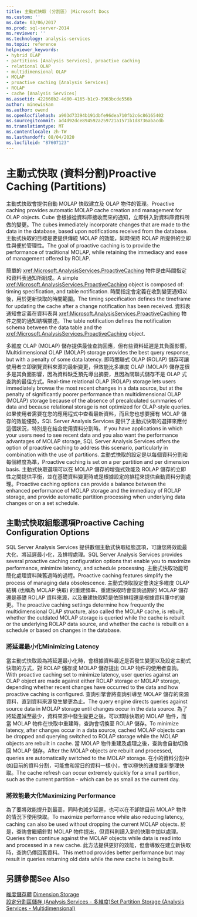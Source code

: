 ```yaml
---
title: 主動式快取 (分割區) |Microsoft Docs
ms.custom: ''
ms.date: 03/06/2017
ms.prod: sql-server-2014
ms.reviewer: ''
ms.technology: analysis-services
ms.topic: reference
helpviewer_keywords:
- hybrid OLAP
- partitions [Analysis Services], proactive caching
- relational OLAP
- multidimensional OLAP
- MOLAP
- proactive caching [Analysis Services]
- ROLAP
- cache [Analysis Services]
ms.assetid: 422660b2-4d80-4165-b1c9-3963bcde556b
author: minewiskan
ms.author: owend
ms.openlocfilehash: a903d73394b191dbfe96dea710fb2c6c86165402
ms.sourcegitcommit: ad4d92dce894592a259721a1571b1d8736abacdb
ms.translationtype: MT
ms.contentlocale: zh-TW
ms.lasthandoff: 08/04/2020
ms.locfileid: "87607123"
---
```

# <a name="proactive-caching-partitions"></a><span data-ttu-id="61b9d-102">主動式快取 (資料分割)</span><span class="sxs-lookup"><span data-stu-id="61b9d-102">Proactive Caching (Partitions)</span></span>
  <span data-ttu-id="61b9d-103">主動式快取會提供自動 MOLAP 快取建立及 OLAP 物件的管理。</span><span class="sxs-lookup"><span data-stu-id="61b9d-103">Proactive caching provides automatic MOLAP cache creation and management for OLAP objects.</span></span> <span data-ttu-id="61b9d-104">Cube 會根據從資料庫接收而來的通知，立即併入對資料庫資料所做的變更。</span><span class="sxs-lookup"><span data-stu-id="61b9d-104">The cubes immediately incorporate changes that are made to the data in the database, based upon notifications received from the database.</span></span> <span data-ttu-id="61b9d-105">主動式快取的目標是要提供傳統 MOLAP 的效能，同時保持 ROLAP 所提供的立即性與便於管理性。</span><span class="sxs-lookup"><span data-stu-id="61b9d-105">The goal of proactive caching is to provide the performance of traditional MOLAP, while retaining the immediacy and ease of management offered by ROLAP.</span></span>  
  
 <span data-ttu-id="61b9d-106">簡單的 <xref:Microsoft.AnalysisServices.ProactiveCaching> 物件是由時間指定和資料表通知所組成。</span><span class="sxs-lookup"><span data-stu-id="61b9d-106">A simple <xref:Microsoft.AnalysisServices.ProactiveCaching> object is composed of: timing specification, and table notification.</span></span> <span data-ttu-id="61b9d-107">時間指定會定義在收到變更通知以後，用於更新快取的時間範圍。</span><span class="sxs-lookup"><span data-stu-id="61b9d-107">The timing specification defines the timeframe for updating the cache after a change notification has been received.</span></span> <span data-ttu-id="61b9d-108">資料表通知會定義在資料表與 <xref:Microsoft.AnalysisServices.ProactiveCaching> 物件之間的通知結構描述。</span><span class="sxs-lookup"><span data-stu-id="61b9d-108">The table notification defines the notification schema between the data table and the <xref:Microsoft.AnalysisServices.ProactiveCaching> object.</span></span>  
  
 <span data-ttu-id="61b9d-109">多維度 OLAP (MOLAP) 儲存提供最佳查詢回應，但有些資料延遲是其負面影響。</span><span class="sxs-lookup"><span data-stu-id="61b9d-109">Multidimensional OLAP (MOLAP) storage provides the best query response, but with a penalty of some data latency.</span></span> <span data-ttu-id="61b9d-110">即時關聯式 OLAP (ROLAP) 儲存可讓使用者立即瀏覽資料來源的最新變更，但效能比多維度 OLAP (MOLAP) 儲存差很多是其負面影響，因為資料缺乏預先導出摘要，且因為關聯式儲存不是 OLAP 式查詢的最佳方式。</span><span class="sxs-lookup"><span data-stu-id="61b9d-110">Real-time relational OLAP (ROLAP) storage lets users immediately browse the most recent changes in a data source, but at the penalty of significantly poorer performance than multidimensional OLAP (MOLAP) storage because of the absence of precalculated summaries of data and because relational storage is not optimized for OLAP-style queries.</span></span> <span data-ttu-id="61b9d-111">如果使用者需要在您的應用程式中查看最新資料，而且您也想要擁有 MOLAP 儲存的效能優勢，SQL Server Analysis Services 提供了主動式快取的選擇來應付這個狀況，特別是在結合使用資料分割時。</span><span class="sxs-lookup"><span data-stu-id="61b9d-111">If you have applications in which your users need to see recent data and you also want the performance advantages of MOLAP storage, SQL Server Analysis Services offers the option of proactive caching to address this scenario, particularly in combination with the use of partitions.</span></span> <span data-ttu-id="61b9d-112">主動式快取的設定是以每個資料分割和每個維度為準，</span><span class="sxs-lookup"><span data-stu-id="61b9d-112">Proactive caching is set on a per partition and per dimension basis.</span></span> <span data-ttu-id="61b9d-113">主動式快取選項可以在 MOLAP 儲存的增強式效能及 ROLAP 儲存的立即性之間提供平衡，並在基礎資料變更時或是根據設定的排程來提供自動資料分割處理。</span><span class="sxs-lookup"><span data-stu-id="61b9d-113">Proactive caching options can provide a balance between the enhanced performance of MOLAP storage and the immediacy of ROLAP storage, and provide automatic partition processing when underlying data changes or on a set schedule.</span></span>  
  
## <a name="proactive-caching-configuration-options"></a><span data-ttu-id="61b9d-114">主動式快取組態選項</span><span class="sxs-lookup"><span data-stu-id="61b9d-114">Proactive Caching Configuration Options</span></span>  
 <span data-ttu-id="61b9d-115">SQL Server Analysis Services 提供數個主動式快取組態選項，可讓您將效能最大化、將延遲最小化，及排程處理。</span><span class="sxs-lookup"><span data-stu-id="61b9d-115">SQL Server Analysis Services provides several proactive caching configuration options that enable you to maximize performance, minimize latency, and schedule processing.</span></span> <span data-ttu-id="61b9d-116">主動式快取功能可簡化處理資料陳舊過時的過程。</span><span class="sxs-lookup"><span data-stu-id="61b9d-116">Proactive caching features simplify the process of managing data obsolescence.</span></span> <span data-ttu-id="61b9d-117">主動式快取設定會決定多維度 OLAP 結構 (也稱為 MOLAP 快取) 的重建頻率、重建快取時會查詢過期的 MOLAP 儲存還是基礎 ROLAP 資料來源，以及重建快取時是依照排程還是根據資料庫中的變更。</span><span class="sxs-lookup"><span data-stu-id="61b9d-117">The proactive caching settings determine how frequently the multidimensional OLAP structure, also called the MOLAP cache, is rebuilt, whether the outdated MOLAP storage is queried while the cache is rebuilt or the underlying ROLAP data source, and whether the cache is rebuilt on a schedule or based on changes in the database.</span></span>  
  
### <a name="minimizing-latency"></a><span data-ttu-id="61b9d-118">將延遲最小化</span><span class="sxs-lookup"><span data-stu-id="61b9d-118">Minimizing Latency</span></span>  
 <span data-ttu-id="61b9d-119">當主動式快取設為將延遲最小化時，會根據資料最近是否發生變更以及設定主動式快取的方式，對 ROLAP 儲存或 MOLAP 儲存提出 OLAP 物件的使用者查詢。</span><span class="sxs-lookup"><span data-stu-id="61b9d-119">With proactive caching set to minimize latency, user queries against an OLAP object are made against either ROLAP storage or MOLAP storage, depending whether recent changes have occurred to the data and how proactive caching is configured.</span></span> <span data-ttu-id="61b9d-120">查詢引擎會將查詢引導至 MOLAP 儲存的來源資料，直到資料來源發生變更為止。</span><span class="sxs-lookup"><span data-stu-id="61b9d-120">The query engine directs queries against source data in MOLAP storage until changes occur in the data source.</span></span> <span data-ttu-id="61b9d-121">為了將延遲減至最少，資料來源中發生變更之後，可以卸除快取的 MOLAP 物件，而當 MOLAP 物件在快取中重建時，查詢會切換至 ROLAP 儲存。</span><span class="sxs-lookup"><span data-stu-id="61b9d-121">To minimize latency, after changes occur in a data source, cached MOLAP objects can be dropped and querying switched to ROLAP storage while the MOLAP objects are rebuilt in cache.</span></span> <span data-ttu-id="61b9d-122">當 MOLAP 物件重建及處理之後，查詢會自動切換回 MOLAP 儲存。</span><span class="sxs-lookup"><span data-stu-id="61b9d-122">After the MOLAP objects are rebuilt and processed, queries are automatically switched to the MOLAP storage.</span></span> <span data-ttu-id="61b9d-123">在小的資料分割中 (如目前的資料分割，可能會和當日的資料一樣小)，會以極快的速度重新整理快取。</span><span class="sxs-lookup"><span data-stu-id="61b9d-123">The cache refresh can occur extremely quickly for a small partition, such as the current partition - which can be as small as the current day.</span></span>  
  
### <a name="maximizing-performance"></a><span data-ttu-id="61b9d-124">將效能最大化</span><span class="sxs-lookup"><span data-stu-id="61b9d-124">Maximizing Performance</span></span>  
 <span data-ttu-id="61b9d-125">為了要將效能提升到最高，同時也減少延遲，也可以在不卸除目前 MOLAP 物件的情況下使用快取。</span><span class="sxs-lookup"><span data-stu-id="61b9d-125">To maximize performance while also reducing latency, caching can also be used without dropping the current MOLAP objects.</span></span> <span data-ttu-id="61b9d-126">於是，查詢會繼續針對 MOLAP 物件提出，但資料則讀入新的快取中加以處理。</span><span class="sxs-lookup"><span data-stu-id="61b9d-126">Queries then continue against the MOLAP objects while data is read into and processed in a new cache.</span></span> <span data-ttu-id="61b9d-127">此方法提供更好的效能，但會導致在建立新快取時，查詢仍傳回舊資料。</span><span class="sxs-lookup"><span data-stu-id="61b9d-127">This method provides better performance but may result in queries returning old data while the new cache is being built.</span></span>  
  
## <a name="see-also"></a><span data-ttu-id="61b9d-128">另請參閱</span><span class="sxs-lookup"><span data-stu-id="61b9d-128">See Also</span></span>  
 <span data-ttu-id="61b9d-129">[維度儲存體](../multidimensional-models-olap-logical-dimension-objects/dimensions-storage.md) </span><span class="sxs-lookup"><span data-stu-id="61b9d-129">[Dimension Storage](../multidimensional-models-olap-logical-dimension-objects/dimensions-storage.md) </span></span>  
 [<span data-ttu-id="61b9d-130">設定分割區儲存 &#40;Analysis Services - 多維度&#41;</span><span class="sxs-lookup"><span data-stu-id="61b9d-130">Set Partition Storage &#40;Analysis Services - Multidimensional&#41;</span></span>](../multidimensional-models/set-partition-storage-analysis-services-multidimensional.md)  
  
  
